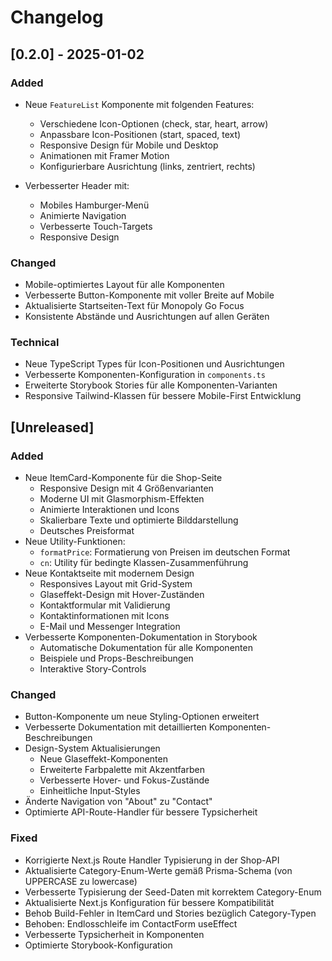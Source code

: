 # Changelog

## [0.2.0] - 2025-01-02

### Added
- Neue `FeatureList` Komponente mit folgenden Features:
  - Verschiedene Icon-Optionen (check, star, heart, arrow)
  - Anpassbare Icon-Positionen (start, spaced, text)
  - Responsive Design für Mobile und Desktop
  - Animationen mit Framer Motion
  - Konfigurierbare Ausrichtung (links, zentriert, rechts)

- Verbesserter Header mit:
  - Mobiles Hamburger-Menü
  - Animierte Navigation
  - Verbesserte Touch-Targets
  - Responsive Design

### Changed
- Mobile-optimiertes Layout für alle Komponenten
- Verbesserte Button-Komponente mit voller Breite auf Mobile
- Aktualisierte Startseiten-Text für Monopoly Go Focus
- Konsistente Abstände und Ausrichtungen auf allen Geräten

### Technical
- Neue TypeScript Types für Icon-Positionen und Ausrichtungen
- Verbesserte Komponenten-Konfiguration in `components.ts`
- Erweiterte Storybook Stories für alle Komponenten-Varianten
- Responsive Tailwind-Klassen für bessere Mobile-First Entwicklung

## [Unreleased]

### Added
- Neue ItemCard-Komponente für die Shop-Seite
  - Responsive Design mit 4 Größenvarianten
  - Moderne UI mit Glasmorphism-Effekten
  - Animierte Interaktionen und Icons
  - Skalierbare Texte und optimierte Bilddarstellung
  - Deutsches Preisformat
- Neue Utility-Funktionen:
  - `formatPrice`: Formatierung von Preisen im deutschen Format
  - `cn`: Utility für bedingte Klassen-Zusammenführung
- Neue Kontaktseite mit modernem Design
  - Responsives Layout mit Grid-System
  - Glaseffekt-Design mit Hover-Zuständen
  - Kontaktformular mit Validierung
  - Kontaktinformationen mit Icons
  - E-Mail und Messenger Integration
- Verbesserte Komponenten-Dokumentation in Storybook
  - Automatische Dokumentation für alle Komponenten
  - Beispiele und Props-Beschreibungen
  - Interaktive Story-Controls

### Changed
- Button-Komponente um neue Styling-Optionen erweitert
- Verbesserte Dokumentation mit detaillierten Komponenten-Beschreibungen
- Design-System Aktualisierungen
  - Neue Glaseffekt-Komponenten
  - Erweiterte Farbpalette mit Akzentfarben
  - Verbesserte Hover- und Fokus-Zustände
  - Einheitliche Input-Styles
- Änderte Navigation von "About" zu "Contact"
- Optimierte API-Route-Handler für bessere Typsicherheit

### Fixed
- Korrigierte Next.js Route Handler Typisierung in der Shop-API
- Aktualisierte Category-Enum-Werte gemäß Prisma-Schema (von UPPERCASE zu lowercase)
- Verbesserte Typisierung der Seed-Daten mit korrektem Category-Enum
- Aktualisierte Next.js Konfiguration für bessere Kompatibilität
- Behob Build-Fehler in ItemCard und Stories bezüglich Category-Typen
- Behoben: Endlosschleife im ContactForm useEffect
- Verbesserte Typsicherheit in Komponenten
- Optimierte Storybook-Konfiguration
